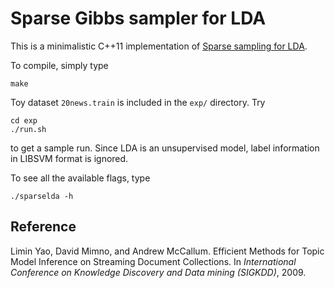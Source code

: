 Sparse Gibbs sampler for LDA
====

This is a minimalistic C++11 implementation of [Sparse sampling for
LDA](http://people.cs.umass.edu/~lmyao/papers/fast-topic-model10.pdf).

To compile, simply type

    make

Toy dataset `20news.train` is included in the `exp/` directory. Try

    cd exp
    ./run.sh

to get a sample run. Since LDA is an unsupervised model, label information in
LIBSVM format is ignored.

To see all the available flags, type

    ./sparselda -h


Reference
----
Limin Yao, David Mimno, and Andrew McCallum. Efficient Methods for Topic Model Inference on Streaming Document Collections. In *International Conference on Knowledge Discovery and Data mining (SIGKDD)*, 2009.
